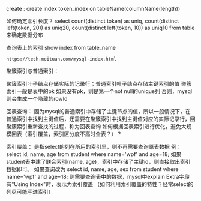 create :
create index token_index on tableName(columnName(length))

如何确定索引长度？
 select count(distinct token) as uniq, count(distinct left(token, 20)) as uniq20, 
		count(distinct left(token,  10)) as uniq10 from table
		来确定数据分布
		
查询表上的索引
	show index from table_name
	
	https://tech.meituan.com/mysql-index.html


聚簇索引与普通索引：

聚簇索引叶子结点存储实际的记录行；普通索引叶子结点存储主键索引的值
聚簇索引一般是表中的pk
如果没有pk，则是第一个not null的unique列
否则，mysql则会生成一个隐藏的rowId


回表查询：
	因为mysql的普通索引中存储了主键节点的值，所以一般情况下，在普通索引中找到主键值后，还需要在聚簇索引中找到主键值对应的实际记录行，回聚簇索引重新查找的过程，称为回表查询
	如何根据回表索引进行优化，避免大规模回表（索引覆盖，索引区分度不高时全表？）？

索引覆盖：
	是指select的列在所用的索引里，则不再需要查询原表数据
	例：select id, name, age from student where name='wpf' and age=18;
	如果student表中建了联合索引(name, age)，索引中存储了主键id，则直接取出索引数据即可。
	如果查询改为
	select id, name, age, sex from student where name='wpf' and age=18;
	则需要查询表中的数据，mysql中explain Extra字段有"Using Index"时，表示为索引覆盖
	（如何利用索引覆盖的特性？经常select的列尽可能写进索引）
